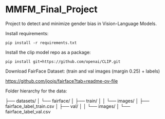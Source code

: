# MMFM_Final_Project

Project to detect and minimize gender bias in Vision-Language Models.

Install requirements:

```
pip install -r requirements.txt
```

Install the clip model repo as a package:

```
pip install git+https://github.com/openai/CLIP.git
```

Download FairFace Dataset: (train and val images (margin 0.25) + labels)

https://github.com/joojs/fairface?tab=readme-ov-file

Folder hierarchy for the data:

├── datasets/
│   └── fairface/
│       ├── train/
│       │   └── images/
│       ├── fairface_label_train.csv
│       ├── val/
│       │   └── images/
│       └── fairface_label_val.csv
